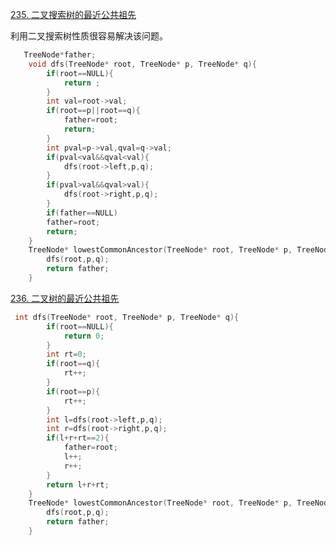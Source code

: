 [235. 二叉搜索树的最近公共祖先](https://leetcode.cn/problems/lowest-common-ancestor-of-a-binary-search-tree/)

利用二叉搜索树性质很容易解决该问题。

```c++
   TreeNode*father;
    void dfs(TreeNode* root, TreeNode* p, TreeNode* q){
        if(root==NULL){
            return ;
        }
        int val=root->val;
        if(root==p||root==q){
            father=root;
            return;
        }
        int pval=p->val,qval=q->val;
        if(pval<val&&qval<val){
            dfs(root->left,p,q);
        }
        if(pval>val&&qval>val){
            dfs(root->right,p,q);
        }
        if(father==NULL)
        father=root;
        return;
    }
    TreeNode* lowestCommonAncestor(TreeNode* root, TreeNode* p, TreeNode* q) {
        dfs(root,p,q);
        return father;
    }
```

[236. 二叉树的最近公共祖先](https://leetcode.cn/problems/lowest-common-ancestor-of-a-binary-tree/)

```c++
 int dfs(TreeNode* root, TreeNode* p, TreeNode* q){
        if(root==NULL){
            return 0;
        }
        int rt=0;
        if(root==q){
            rt++;
        }
        if(root==p){
            rt++;
        }
        int l=dfs(root->left,p,q);
        int r=dfs(root->right,p,q);
        if(l+r+rt==2){
            father=root;
            l++;
            r++;
        }
        return l+r+rt;
    }
    TreeNode* lowestCommonAncestor(TreeNode* root, TreeNode* p, TreeNode* q) {
        dfs(root,p,q);
        return father;
    }
```

